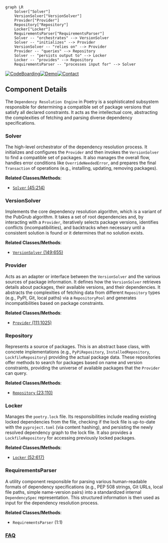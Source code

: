 ```mermaid
graph LR
    Solver["Solver"]
    VersionSolver["VersionSolver"]
    Provider["Provider"]
    Repository["Repository"]
    Locker["Locker"]
    RequirementsParser["RequirementsParser"]
    Solver -- "orchestrates" --> VersionSolver
    Solver -- "initializes" --> Provider
    VersionSolver -- "relies on" --> Provider
    Provider -- "queries" --> Repository
    Solver -- "persists output to" --> Locker
    Locker -- "provides" --> Repository
    RequirementsParser -- "processes input for" --> Solver
```
[![CodeBoarding](https://img.shields.io/badge/Generated%20by-CodeBoarding-9cf?style=flat-square)](https://github.com/CodeBoarding/CodeBoarding)[![Demo](https://img.shields.io/badge/Try%20our-Demo-blue?style=flat-square)](https://www.codeboarding.org/demo)[![Contact](https://img.shields.io/badge/Contact%20us%20-%20contact@codeboarding.org-lightgrey?style=flat-square)](mailto:contact@codeboarding.org)

## Component Details

The `Dependency Resolution Engine` in Poetry is a sophisticated subsystem responsible for determining a compatible set of package versions that satisfy all declared constraints. It acts as the intellectual core, abstracting the complexities of fetching and parsing diverse dependency specifications.

### Solver
The high-level orchestrator of the dependency resolution process. It initializes and configures the `Provider` and then invokes the `VersionSolver` to find a compatible set of packages. It also manages the overall flow, handles error conditions like `OverrideNeededError`, and prepares the final `Transaction` of operations (e.g., installing, updating, removing packages).


**Related Classes/Methods**:

- <a href="https://github.com/python-poetry/poetry/blob/master/src/poetry/puzzle/solver.py#L45-L214" target="_blank" rel="noopener noreferrer">`Solver` (45:214)</a>


### VersionSolver
Implements the core dependency resolution algorithm, which is a variant of the PubGrub algorithm. It takes a set of root dependencies and, by interacting with a `Provider`, iteratively selects package versions, identifies conflicts (incompatibilities), and backtracks when necessary until a consistent solution is found or it determines that no solution exists.


**Related Classes/Methods**:

- <a href="https://github.com/python-poetry/poetry/blob/master/src/poetry/mixology/version_solver.py#L149-L655" target="_blank" rel="noopener noreferrer">`VersionSolver` (149:655)</a>


### Provider
Acts as an adapter or interface between the `VersionSolver` and the various sources of package information. It defines how the `VersionSolver` retrieves details about packages, their available versions, and their dependencies. It abstracts the complexities of fetching data from different `Repository` types (e.g., PyPI, Git, local paths) via a `RepositoryPool` and generates incompatibilities based on package constraints.


**Related Classes/Methods**:

- <a href="https://github.com/python-poetry/poetry/blob/master/src/poetry/puzzle/provider.py#L111-L1025" target="_blank" rel="noopener noreferrer">`Provider` (111:1025)</a>


### Repository
Represents a source of packages. This is an abstract base class, with concrete implementations (e.g., `PyPiRepository`, `InstalledRepository`, `LockfileRepository`) providing the actual package data. These repositories offer methods to search for packages based on name and version constraints, providing the universe of available packages that the `Provider` can query.


**Related Classes/Methods**:

- <a href="https://github.com/python-poetry/poetry/blob/master/src/poetry/repositories/repository.py#L23-L110" target="_blank" rel="noopener noreferrer">`Repository` (23:110)</a>


### Locker
Manages the `poetry.lock` file. Its responsibilities include reading existing locked dependencies from the file, checking if the lock file is up-to-date with the `pyproject.toml` (via content hashing), and persisting the newly resolved dependency graph to the lock file. It also provides a `LockfileRepository` for accessing previously locked packages.


**Related Classes/Methods**:

- <a href="https://github.com/python-poetry/poetry/blob/master/src/poetry/packages/locker.py#L52-L617" target="_blank" rel="noopener noreferrer">`Locker` (52:617)</a>


### RequirementsParser
A utility component responsible for parsing various human-readable formats of dependency specifications (e.g., PEP 508 strings, Git URLs, local file paths, simple name-version pairs) into a standardized internal `DependencySpec` representation. This structured information is then used as input for the dependency resolution process.


**Related Classes/Methods**:

- `RequirementsParser` (1:1)




### [FAQ](https://github.com/CodeBoarding/GeneratedOnBoardings/tree/main?tab=readme-ov-file#faq)
